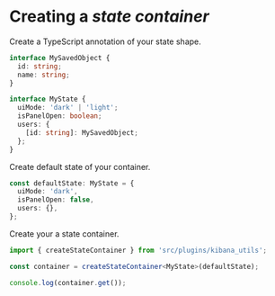 # Creating a *state container*

Create a TypeScript annotation of your state shape.

```ts
interface MySavedObject {
  id: string;
  name: string;
}

interface MyState {
  uiMode: 'dark' | 'light';
  isPanelOpen: boolean;
  users: {
    [id: string]: MySavedObject;
  };
}
```

Create default state of your container.

```ts
const defaultState: MyState = {
  uiMode: 'dark',
  isPanelOpen: false,
  users: {},
};
```

Create your a state container.

```ts
import { createStateContainer } from 'src/plugins/kibana_utils';

const container = createStateContainer<MyState>(defaultState);

console.log(container.get());
```

